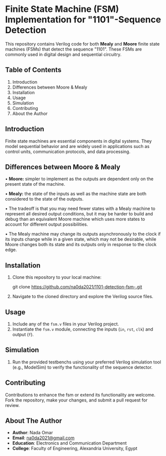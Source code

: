 # Finite State Machine (FSM) Implementation for "1101"-Sequence Detection

This repository contains Verilog code for both **Mealy** and **Moore** finite state machines (FSMs) that detect the sequence "1101". These FSMs are commonly used in digital design and sequential circuitry.

## Table of Contents

1. Introduction
2. Differences between Moore & Mealy
3. Installation
4. Usage
5. Simulation
6. Contributing
7. About the Author

## Introduction

Finite state machines are essential components in digital systems. They model sequential behavior and are widely used in applications such as control units, communication protocols, and data processing.

## Differences between Moore & Mealy

• **Moore:** simpler to implement as the outputs are dependent only on the present state of the machine.

• **Mealy:** the state of the inputs as well as the machine state are both considered to the state of the outputs.

• The tradeoff is that you may need fewer states with a Mealy machine to represent all desired output conditions, but it may be harder to build and debug than an equivalent Moore machine which uses more states to account for different output possibilities.

• The Mealy machine may change its outputs asynchronously to the clock if its inputs change while in a given state, which may not be desirable, while Moore changes both its state and its outputs only in response to the clock edge.

## Installation
1. Clone this repository to your local machine:

   git clone https://github.com/na0da2021/1101-detection-fsm-.git

2. Navigate to the cloned directory and explore the Verilog source files.

## Usage
1. Include any of the `fsm.v` files in your Verilog project.
2. Instantiate the `fsm.v` module, connecting the inputs (`in`, `rst`, `clk`) and output (`f`).

## Simulation
1. Run the provided testbenchs using your preferred Verilog simulation tool (e.g., ModelSim) to verify the functionality of the sequence detector.

## Contributing
Contributions to enhance the fsm or extend its functionality are welcome. Fork the repository, make your changes, and submit a pull request for review.

## About The Author

- **Author**: Nada Omar
- **Email**: na0da2021@gmail.com
- **Education**: Electronics and Communication Department
- **College**: Faculty of Engineering, Alexandria University, Egypt
